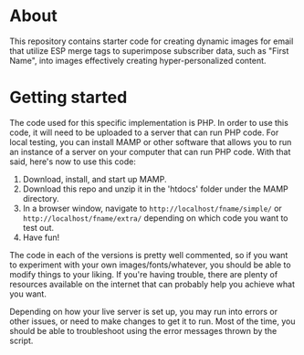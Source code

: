 # About
This repository contains starter code for creating dynamic images for email that utilize ESP merge tags to superimpose subscriber data, such as "First Name", into images effectively creating hyper-personalized content.

# Getting started
The code used for this specific implementation is PHP. In order to use this code, it will need to be uploaded to a server that can run PHP code. For local testing, you can install MAMP or other software that allows you to run an instance of a server on your computer that can run PHP code. With that said, here's now to use this code:

1) Download, install, and start up MAMP.
2) Download this repo and unzip it in the 'htdocs' folder under the MAMP directory.
3) In a browser window, navigate to `http://localhost/fname/simple/` or `http://localhost/fname/extra/` depending on which code you want to test out.
4) Have fun!

The code in each of the versions is pretty well commented, so if you want to experiment with your own images/fonts/whatever, you should be able to modify things to your liking. If you're having trouble, there are plenty of resources available on the internet that can probably help you achieve what you want.

Depending on how your live server is set up, you may run into errors or other issues, or need to make changes to get it to run. Most of the time, you should be able to troubleshoot using the error messages thrown by the script.
